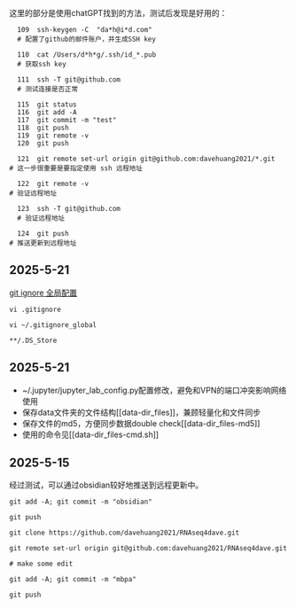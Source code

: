 
这里的部分是使用chatGPT找到的方法，测试后发现是好用的：

```
  109  ssh-keygen -C  "da*h@i*d.com"
  # 配置了github的邮件账户，并生成SSH key
  
  110  cat /Users/d*h*g/.ssh/id_*.pub
  # 获取ssh key
  
  111  ssh -T git@github.com
  # 测试连接是否正常
  
  115  git status
  116  git add -A
  117  git commit -m "test"
  118  git push
  119  git remote -v
  120  git push

  121  git remote set-url origin git@github.com:davehuang2021/*.git
# 这一步很重要是要指定使用 ssh 远程地址

  122  git remote -v
# 验证远程地址

  123  ssh -T git@github.com
  # 验证远程地址
  
  124  git push
# 推送更新到远程地址

```

## 2025-5-21

[git ignore 全局配置](https://orianna-zzo.github.io/sci-tech/2018-01/mac%E4%B8%ADgit%E5%BF%BD%E7%95%A5.ds_store%E6%96%87%E4%BB%B6/)
```
vi .gitignore

vi ~/.gitignore_global

**/.DS_Store

```
## 2025-5-21

- ~/.jupyter/jupyter_lab_config.py配置修改，避免和VPN的端口冲突影响网络使用
- 保存data文件夹的文件结构[[data-dir_files]]，兼顾轻量化和文件同步
- 保存文件的md5，方便同步数据double check[[data-dir_files-md5]]
- 使用的命令见[[data-dir_files-cmd.sh]]
## 2025-5-15

经过测试，可以通过obsidian较好地推送到远程更新中。

```
git add -A; git commit -m "obsidian"

git push

```


```
git clone https://github.com/davehuang2021/RNAseq4dave.git

git remote set-url origin git@github.com:davehuang2021/RNAseq4dave.git

# make some edit

git add -A; git commit -m "mbpa"

git push

```
